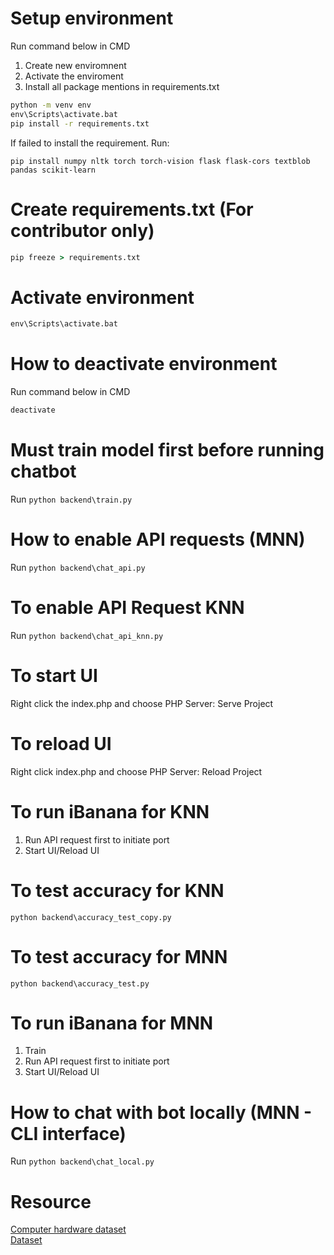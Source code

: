 # Setup environment

Run command below in CMD
1. Create new enviromnent
2. Activate the enviroment
3. Install all package mentions in requirements.txt

```cmd
python -m venv env
env\Scripts\activate.bat  
pip install -r requirements.txt
```
If failed to install the requirement. Run:
```
pip install numpy nltk torch torch-vision flask flask-cors textblob pandas scikit-learn
```

# Create requirements.txt (For contributor only)
```cmd
pip freeze > requirements.txt
```

# Activate environment

```cmd
env\Scripts\activate.bat  
```

# How to deactivate environment

Run command below in CMD

```cmd
deactivate
```

# Must train model first before running chatbot
Run ```python backend\train.py```

# How to enable API requests (MNN)
Run ```python backend\chat_api.py```

# To enable API Request KNN
Run ```python backend\chat_api_knn.py```

# To start UI
Right click the index.php and choose PHP Server: Serve Project

# To reload UI
Right click index.php and choose PHP Server: Reload Project

# To run iBanana for KNN
1. Run API request first to initiate port
2. Start UI/Reload UI

# To test accuracy for KNN
```python backend\accuracy_test_copy.py```

# To test accuracy for MNN
```python backend\accuracy_test.py```


# To run iBanana for MNN
1. Train 
2. Run API request first to initiate port
3. Start UI/Reload UI

# How to chat with bot locally (MNN - CLI interface)
Run ```python backend\chat_local.py```


# Resource
[Computer hardware dataset](https://www.kaggle.com/datasets/dilshaansandhu/general-computer-hardware-dataset/data) <br>
[Dataset](https://github.com/Thavarshan/nesbot/blob/main/intents.json#L2)